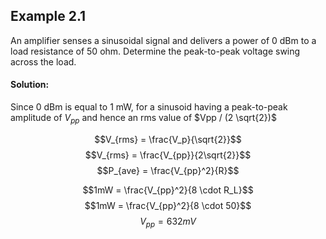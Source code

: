 ## Example 2.1
An amplifier senses a sinusoidal signal and delivers a power of 0 dBm to a load resistance of 50 ohm.  Determine the peak-to-peak voltage swing across the load.

#### Solution:
Since 0 dBm is equal to 1 mW, for a sinusoid having a peak-to-peak amplitude of $V_{pp}$ and hence an rms value of $Vpp / (2 \sqrt{2})$

$$V_{rms} = \frac{V_p}{\sqrt{2}}$$
$$V_{rms} = \frac{V_{pp}}{2\sqrt{2}}$$
$$P_{ave} = \frac{V_{pp}^2}{R}$$

$$1mW = \frac{V_{pp}^2}{8 \cdot R_L}$$
$$1mW = \frac{V_{pp}^2}{8 \cdot 50}$$
$$V_{pp} = 632 mV$$
